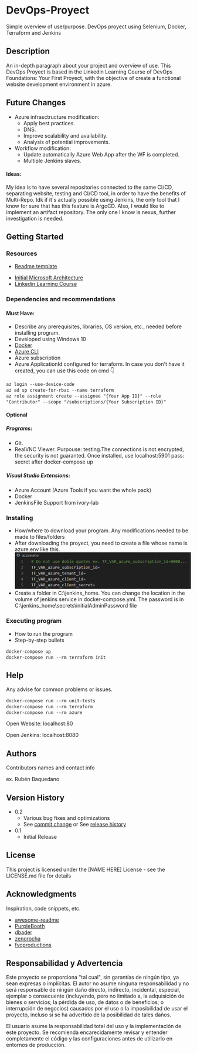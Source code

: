 # DevOps-Proyect

Simple overview of use/purpose.
DevOps proyect using Selenium, Docker, Terraform and Jenkins

## Description

An in-depth paragraph about your project and overview of use.
This DevOps Proyect is based in the Linkedin Learning Course of DevOps Foundations: Your First Proyect, with the objective of create a functional website development environment in azure.


## Future Changes

* Azure infrasctructure modification:
    * Apply best practices.
    * DNS.
    * Improve scalability and availability.
    * Analysis of potential improvements.
* Workflow modification:
    * Update automatically Azure Web App after the WF is completed.
    * Multiple Jenkins slaves.

#### Ideas:
My idea is to have several repositories connected to the same CI/CD, separating website, testing and CI/CD tool, in order to have the benefits of Multi-Repo.
Idk if it´s actually possible using Jenkins, the only tool that I know for sure that has this feature is ArgoCD.
Also, I would like to implement an artifact repository. The only one I know is nexus, further investigation is needed.

## Getting Started

### Resources

* [Readme template](https://gist.github.com/DomPizzie/7a5ff55ffa9081f2de27c315f5018afc)
<!-- * [Readme rules](https://www.freecodecamp.org/news/how-to-write-a-good-readme-file/) -->
* [Initial Microsoft Architecture](https://learn.microsoft.com/es-es/azure/architecture/web-apps/idea/scalable-ecommerce-web-app)
* [Linkedin Learning Course](https://www.linkedin.com/learning/devops-foundations-your-first-project)

### Dependencies and recommendations
#### Must Have:
* Describe any prerequisites, libraries, OS version, etc., needed before installing program.
* Developed using Windows 10
* [Docker](https://www.docker.com/products/docker-desktop/)
* [Azure CLI](https://learn.microsoft.com/es-es/cli/azure/install-azure-cli-windows?tabs=azure-cli)
* Azure subscription
* Azure ApplicationId configured for terraform. In case you don't have it created, you can use this code on cmd :point_down:
```
az login --use-device-code
az ad sp create-for-rbac --name terraform
az role assignment create --assignee "{Your App ID}" --role "Contributor" --scope "/subscriptions/{Your Subscription ID}"
```

#### Optional
##### Programs:
* Git. 
* RealVNC Viewer. Purpouse: testing.The connections is not encrypted, the security is not guaranted. Once installed, use localhost:5901 pass: secret after docker-compose up
##### Visual Studio Extensions:
* Azure Account (Azure Tools if you want the whole pack)
* Docker
* JenkinsFile Support from ivory-lab


### Installing

* How/where to download your program. Any modifications needed to be made to files/folders
* After downloading the proyect, you need to create a file whose name is azure.env like this.
![Image Alt text](/images/azure.env.PNG)
* Create a folder in C:\jenkins_home. You can change the location in the volume of jenkins service in docker-compose.yml. The password is in C:\jenkins_home\secrets\initialAdminPassword file

### Executing program

* How to run the program
* Step-by-step bullets
```
docker-compose up
docker-compose run --rm terraform init
```

## Help

Any advise for common problems or issues.
```
docker-compose run --rm unit-tests
docker-compose run --rm terraform
docker-compose run --rm azure
```
Open Website:
localhost:80

Open Jenkins:
localhost:8080

## Authors

Contributors names and contact info

ex. Rubén Baquedano


## Version History

* 0.2
    * Various bug fixes and optimizations
    * See [commit change]() or See [release history]()
* 0.1
    * Initial Release

## License

This project is licensed under the [NAME HERE] License - see the LICENSE.md file for details

## Acknowledgments

Inspiration, code snippets, etc.
* [awesome-readme](https://github.com/matiassingers/awesome-readme)
* [PurpleBooth](https://gist.github.com/PurpleBooth/109311bb0361f32d87a2)
* [dbader](https://github.com/dbader/readme-template)
* [zenorocha](https://gist.github.com/zenorocha/4526327)
* [fvcproductions](https://gist.github.com/fvcproductions/1bfc2d4aecb01a834b46)


## Responsabilidad y Advertencia

Este proyecto se proporciona "tal cual", sin garantías de ningún tipo, ya sean expresas o implícitas. El autor no asume ninguna responsabilidad y no será responsable de ningún daño directo, indirecto, incidental, especial, ejemplar o consecuente (incluyendo, pero no limitado a, la adquisición de bienes o servicios; la pérdida de uso, de datos o de beneficios; o interrupción de negocios) causados por el uso o la imposibilidad de usar el proyecto, incluso si se ha advertido de la posibilidad de tales daños.

El usuario asume la responsabilidad total del uso y la implementación de este proyecto. Se recomienda encarecidamente revisar y entender completamente el código y las configuraciones antes de utilizarlo en entornos de producción.

<!-- En caso de dudas o inquietudes, se anima a los usuarios a ponerse en contacto con el autor del proyecto antes de proceder con la implementación. -->